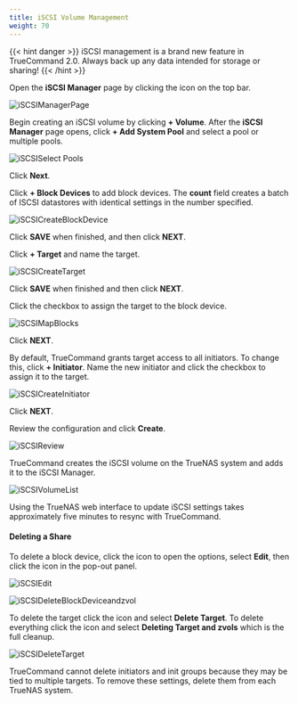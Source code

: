 ```yaml
---
title: iSCSI Volume Management
weight: 70
---
```


{{< hint danger >}}
iSCSI management is a brand new feature in TrueCommand 2.0. 
Always back up any data intended for storage or sharing!
{{< /hint >}}

Open the **iSCSI Manager** page by clicking the <mat-icon role="img" fontset="mdi" fonticon="mdi-database" class="mat-icon mdi mdi-database mat-icon-no-color" aria-hidden="true"></mat-icon> icon on the top bar.

![iSCSIManagerPage](/images/TrueCommand/2.1/iSCSIManagerPage.png "iSCSI Manager Page")

Begin creating an iSCSI volume by clicking **+ Volume**.
After the **iSCSI Manager** page opens, click **+ Add System Pool** and select a pool or multiple pools.

![iSCSISelect Pools](/images/TrueCommand/2.1/iSCSISelectPools.png "iSCSI Select Pools")

Click **Next**.

Click **+ Block Devices** to add block devices.
The **count** field creates a batch of ISCSI datastores with identical settings in the number specified.

![iSCSICreateBlockDevice](/images/TrueCommand/2.1/iSCSICreateBlockDevice.png "iSCSI Create Block Device")

Click **SAVE** when finished, and then click **NEXT**.

Click **+ Target** and name the target.  

![iSCSICreateTarget](/images/TrueCommand/2.1/iSCSICreateTarget.png "iSCSI Create Target")

Click **SAVE** when finished and then click **NEXT**.

Click the checkbox to assign the target to the block device.

![iSCSIMapBlocks](/images/TrueCommand/2.1/iSCSIMapBlocks.png "iSCSI Map Blocks")

Click **NEXT**.

By default, TrueCommand grants target access to all initiators.
To change this, click **+ Initiator**.
Name the new initiator and click the checkbox to assign it to the target.

![iSCSICreateInitiator](/images/TrueCommand/2.1/iSCSICreateInitiator.png "iSCSICreateInitiator")

Click **NEXT**.

Review the configuration and click **Create**.

![iSCSIReview](/images/TrueCommand/2.1/iSCSIReview.png "iSCSIReview")

TrueCommand creates the iSCSI volume on the TrueNAS system and adds it to the iSCSI Manager.

![iSCSIVolumeList](/images/TrueCommand/2.1/iSCSIVolumeList.png "iSCSIVolumeList")

Using the TrueNAS web interface to update iSCSI settings takes approximately five minutes to resync with TrueCommand.

#### Deleting a Share

To delete a block device, click the <i class="fa fa-ellipsis-v" aria-hidden="true" title="Options"></i> icon to open the options, select **Edit**, then click the <i class="fa fa-ellipsis-v" aria-hidden="true" title="Options"></i> icon in the pop-out panel.

![iSCSIEdit](/images/TrueCommand/2.1/iSCSIEdit.png "iSCSIEdit")

![iSCSIDeleteBlockDeviceandzvol](/images/TrueCommand/2.0/iSCSIDeleteBlockDeviceandzvol.png "iSCSI Delete Block Device and zvol")

To delete the target click the <i class="fa fa-ellipsis-v" aria-hidden="true" title="Options"></i> icon and select **Delete Target**.
To delete everything click the <i class="fa fa-ellipsis-v" aria-hidden="true" title="Options"></i> icon and select **Deleting Target and zvols** which is the full cleanup.

![iSCSIDeleteTarget](/images/TrueCommand/2.1/iSCSIDeleteTarget.png "iSCSIDeleteTarget")

TrueCommand cannot delete initiators and init groups because they may be tied to multiple targets.
To remove these settings, delete them from each TrueNAS system.